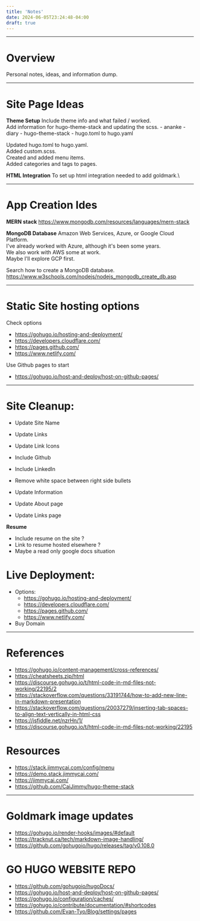 ```yaml
---
title: 'Notes'
date: 2024-06-05T23:24:48-04:00
draft: true
---
```


---

# Overview
Personal notes, ideas, and information dump.

---

# Site Page Ideas

**Theme Setup**
Include theme info and what failed / worked.\
Add information for hugo-theme-stack and updating the scss.
    - ananke
    - diary
    - hugo-theme-stack
    - hugo.toml to hugo.yaml

Updated hugo.toml to hugo.yaml.\
Added custom.scss.\
Created and added menu items.\
Added categories and tags to pages.

**HTML Integration**
To set up html integration needed to add goldmark.\

---

# App Creation Ides

**MERN stack**
https://www.mongodb.com/resources/languages/mern-stack

**MongoDB Database**
Amazon Web Services, Azure, or Google Cloud Platform.\
I've already worked with Azure, although it's been some years.\
We also work with AWS some at work.\
Maybe I'll explore GCP first.

Search how to create a MongoDB database.\
https://www.w3schools.com/nodejs/nodejs_mongodb_create_db.asp

---

# Static Site hosting options
Check options
- https://gohugo.io/hosting-and-deployment/
- https://developers.cloudflare.com/
- https://pages.github.com/
- https://www.netlify.com/

Use Github pages to start
- https://gohugo.io/host-and-deploy/host-on-github-pages/

---

# Site Cleanup:
- Update Site Name
- Update Links
- Update Link Icons
- Include Github
- Include LinkedIn
- Remove white space between right side bullets

- Update Information
- Update About page
- Update Links page

**Resume**
- Include resume on the site ?
- Link to resume hosted elsewhere ?
- Maybe a read only google docs situation

# Live Deployment:
- Options:
    - https://gohugo.io/hosting-and-deployment/
    - https://developers.cloudflare.com/
    - https://pages.github.com/
    - https://www.netlify.com/
- Buy Domain

---

# References
- https://gohugo.io/content-management/cross-references/
- https://cheatsheets.zip/html
- https://discourse.gohugo.io/t/html-code-in-md-files-not-working/22195/2
- https://stackoverflow.com/questions/33191744/how-to-add-new-line-in-markdown-presentation
- https://stackoverflow.com/questions/20037279/inserting-tab-spaces-to-align-text-vertically-in-html-css
- https://jsfiddle.net/nzrHn/1/
- https://discourse.gohugo.io/t/html-code-in-md-files-not-working/22195

# Resources
- https://stack.jimmycai.com/config/menu
- https://demo.stack.jimmycai.com/
- https://jimmycai.com/
- https://github.com/CaiJimmy/hugo-theme-stack

---

# Goldmark image updates
- https://gohugo.io/render-hooks/images/#default
- https://tracknut.ca/tech/markdown-image-handling/
- https://github.com/gohugoio/hugo/releases/tag/v0.108.0

# GO HUGO WEBSITE REPO
- https://github.com/gohugoio/hugoDocs/
- https://gohugo.io/host-and-deploy/host-on-github-pages/
- https://gohugo.io/configuration/caches/
- https://gohugo.io/contribute/documentation/#shortcodes
- https://github.com/Evan-Tyo/Blog/settings/pages